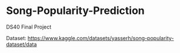 # Song-Popularity-Prediction
DS40 Final Project

Dataset:
https://www.kaggle.com/datasets/yasserh/song-popularity-dataset/data
